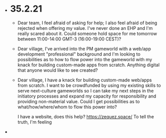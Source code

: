 - # 35.2.21
	- Dear team, I feel afraid of asking for help; I also feel afraid of being rejected when offering my value. I've never done an EHP and I'm really scared about it. Could someone hold space for me tomorrow between 11:00-14:00 GMT-3 (16:00-19:00 CEST)?
	- Dear village, I've arrived into the PM gameworld with a web/app development "professional" background and I'm looking to possibilities as to how to flow power into the gameworld with my knack for building custom-made apps from scratch. Anything digital that anyone would like to see created?
	- Dear village, I have a knack for building custom-made web/apps from scratch. I want to be crowdfunded by using my existing skills to serve next-culture gameworlds so I can take my next steps in the initiatory processes and expand my capacity for responsibility and providing non-material value. Could I get possibilities as to what/how/where/whom to flow this power into?
	  
	  I have a website, does this help? https://zequez.space/
	  To tell the truth, I'm feeling
-
